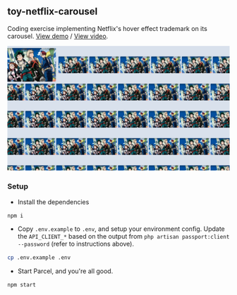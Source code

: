 ## toy-netflix-carousel
Coding exercise implementing Netflix's hover effect trademark on its carousel. [View demo](https://github.com/srph/toy-netflix-carousel) / [View video](https://www.youtube.com/watch?v=MsPPdYaCozs).

![Preview](preview.jpg)

### Setup
- Install the dependencies
```bash
npm i
```

- Copy `.env.example` to `.env`, and setup your environment config. Update the `API_CLIENT_*` based on the output from `php artisan passport:client --password` (refer to instructions above).
```bash
cp .env.example .env
```

- Start Parcel, and you're all good.
```bash
npm start
```